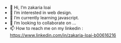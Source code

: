 - 👋 Hi, I’m zakaria loai
- 👀 I’m interested in web design.
- 🌱 I’m currently learning javascript.
- 💞️ I’m looking to collaborate on ...
- 📫 How to reach me on my linkedin : https://www.linkedin.com/in/zakaria-loai-b00616216

<!---
zikaloai71/zikaloai71 is a ✨ special ✨ repository because its `README.md` (this file) appears on your GitHub profile.
You can click the Preview link to take a look at your changes.
--->
